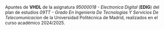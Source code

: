 Apuntes de **VHDL** de la asignatura _95000018 - Electronica Digital_ (**EDIG**) del plan de estudios _09TT - Grado En Ingenieria De Tecnologias Y Servicios De Telecomunicacion_ de la Universidad Politécnica de Madrid, realizados en el curso académico 2024/2025.
